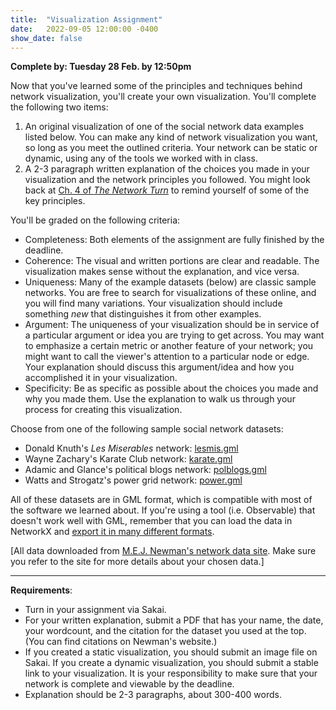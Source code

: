 ```yaml
---
title:  "Visualization Assignment"
date:   2022-09-05 12:00:00 -0400
show_date: false
---
```

**Complete by: Tuesday 28 Feb. by 12:50pm**

Now that you've learned some of the principles and techniques behind network visualization, you'll create your own visualization. You'll complete the following two items:

1. An original visualization of one of the social network data examples listed below. You can make any kind of network visualization you want, so long as you meet the outlined criteria. Your network can be static or dynamic, using any of the tools we worked with in class.
2. A 2-3 paragraph written explanation of the choices you made in your visualization and the network principles you followed. You might look back at [Ch. 4 of *The Network Turn*](https://www.cambridge.org/core/elements/network-turn/CC38F2EA9F51A6D1AFCB7E005218BBE5) to remind yourself of some of the key principles.

You'll be graded on the following criteria:

- Completeness: Both elements of the assignment are fully finished by the deadline.
- Coherence: The visual and written portions are clear and readable. The visualization makes sense without the explanation, and vice versa.
- Uniqueness: Many of the example datasets (below) are classic sample networks. You are free to search for visualizations of these online, and you will find many variations. Your visualization should include something *new* that distinguishes it from other examples.
- Argument: The uniqueness of your visualization should be in service of a particular argument or idea you are trying to get across. You may want to emphasize a certain metric or another feature of your network; you might want to call the viewer's attention to a particular node or edge. Your explanation should discuss this argument/idea and how you accomplished it in your visualization.
- Specificity: Be as specific as possible about the choices you made and why you made them. Use the explanation to walk us through your process for creating this visualization.

Choose from one of the following sample social network datasets:

- Donald Knuth's *Les Miserables* network: [lesmis.gml](/CIS397-networks/data/lesmis.gml)
- Wayne Zachary's Karate Club network: [karate.gml](/CIS397-networks/data/karate.gml)
- Adamic and Glance's political blogs network: [polblogs.gml](/CIS397-networks.data/polblogs.gml)
- Watts and Strogatz's power grid network: [power.gml](/CIS397-networks/data/power.gml)

All of these datasets are in GML format, which is compatible with most of the software we learned about. If you're using a tool (i.e. Observable) that doesn't work well with GML, remember that you can load the data in NetworkX and [export it in many different formats](https://networkx.org/documentation/stable/reference/readwrite/index.html).

[All data downloaded from [M.E.J. Newman's network data site](http://www-personal.umich.edu/~mejn/netdata/). Make sure you refer to the site for more details about your chosen data.]

---

**Requirements**:

- Turn in your assignment via Sakai.
- For your written explanation, submit a PDF that has your name, the date, your wordcount, and the citation for the dataset you used at the top. (You can find citations on Newman's website.)
- If you created a static visualization, you should submit an image file on Sakai. If you create a dynamic visualization, you should submit a stable link to your visualization. It is your responsibility to make sure that your network is complete and viewable by the deadline.
- Explanation should be 2-3 paragraphs, about 300-400 words.
